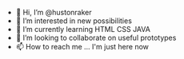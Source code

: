 - 👋 Hi, I’m @hustonraker
- 👀 I’m interested in new possibilities
- 🌱 I’m currently learning HTML CSS JAVA
- 💞️ I’m looking to collaborate on useful prototypes 
- 📫 How to reach me ... I'm just here now

<!---
hustonraker/hustonraker is a ✨ special ✨ repository because its `README.md` (this file) appears on your GitHub profile.
You can click the Preview link to take a look at your changes.
--->
